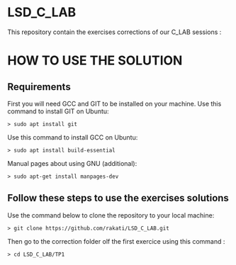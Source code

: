 # LSD_C_LAB
This repository contain the exercises corrections of our C_LAB sessions :

# HOW TO USE THE SOLUTION

## Requirements
First you will need GCC and GIT to be installed on your machine.
Use this command to install GIT on Ubuntu:
```shell
> sudo apt install git
```
Use this command to install GCC on Ubuntu:
```shell
> sudo apt install build-essential
```
Manual pages about using GNU (additional):
```shell
> sudo apt-get install manpages-dev
```
## Follow these steps to use the exercises solutions
Use the command below to clone the repository to your local machine:
```shell
> git clone https://github.com/rakati/LSD_C_LAB.git
```
Then go to the correction folder olf the first exercice using this command :
```shell
> cd LSD_C_LAB/TP1
```
